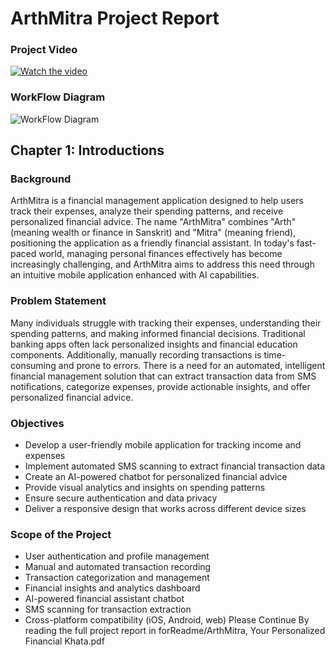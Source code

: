 # ArthMitra Project Report

### Project Video
[![Watch the video](https://i.sstatic.net/Vp2cE.png)](D:\code\college\ArthMitra\ArthMitra_Public\forReadme\ArthMitraFinal.mp4)

### WorkFlow Diagram
![WorkFlow Diagram](D:\code\college\ArthMitra\ArthMitra_Public\forReadme\Workflow.png)

## Chapter 1: Introductions

### Background
ArthMitra is a financial management application designed to help users track their expenses, analyze their spending patterns, and receive personalized financial advice. The name "ArthMitra" combines "Arth" (meaning wealth or finance in Sanskrit) and "Mitra" (meaning friend), positioning the application as a friendly financial assistant. In today's fast-paced world, managing personal finances effectively has become increasingly challenging, and ArthMitra aims to address this need through an intuitive mobile application enhanced with AI capabilities.

### Problem Statement
Many individuals struggle with tracking their expenses, understanding their spending patterns, and making informed financial decisions. Traditional banking apps often lack personalized insights and financial education components. Additionally, manually recording transactions is time-consuming and prone to errors. There is a need for an automated, intelligent financial management solution that can extract transaction data from SMS notifications, categorize expenses, provide actionable insights, and offer personalized financial advice.

### Objectives
- Develop a user-friendly mobile application for tracking income and expenses
- Implement automated SMS scanning to extract financial transaction data
- Create an AI-powered chatbot for personalized financial advice
- Provide visual analytics and insights on spending patterns
- Ensure secure authentication and data privacy
- Deliver a responsive design that works across different device sizes

### Scope of the Project
- User authentication and profile management
- Manual and automated transaction recording
- Transaction categorization and management
- Financial insights and analytics dashboard
- AI-powered financial assistant chatbot
- SMS scanning for transaction extraction
- Cross-platform compatibility (iOS, Android, web)
Please Continue By reading the full project report in forReadme/ArthMitra, Your Personalized Financial Khata.pdf